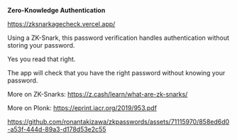 **Zero-Knowledge Authentication**

https://zksnarkagecheck.vercel.app/

Using a ZK-Snark, this password verification handles authentication without storing your password.

Yes you read that right. 

The app will check that you have the right password without knowing your password.


More on ZK-Snarks: https://z.cash/learn/what-are-zk-snarks/

More on Plonk: https://eprint.iacr.org/2019/953.pdf



https://github.com/ronantakizawa/zkpasswords/assets/71115970/858ed6d0-a53f-444d-89a3-d178d53e2c55